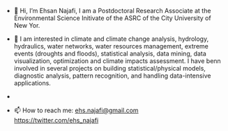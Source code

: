 - 👋 Hi, I’m Ehsan Najafi, I am a Postdoctoral Research Associate at the Environmental Science Initivate of the ASRC of the City University of New Yor.

- 👀 I am interested in climate and climate change analysis, hydrology, hydraulics, water networks, water resources management, extreme events (droughts and floods), statistical analysis, data mining, data visualization, optimization and climate impacts assessment. I have benn involved in several projects on building statistical/physical models, diagnostic analysis, pattern recognition, and handling data-intensive applications. 
- 
- 📫 How to reach me: 
  ehs.najafi@gmail.com
  https://twitter.com/ehs_najafi
  
